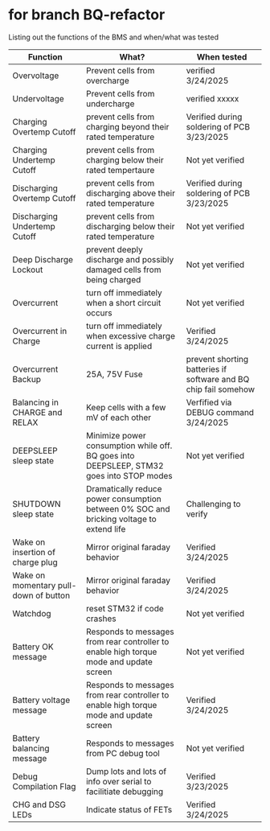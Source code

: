 
# for branch BQ-refactor

Listing out the functions of the BMS and when/what was tested

| Function  |  What?  | When tested|
|---|---|---|
| Overvoltage |  Prevent cells from overcharge | verified 3/24/2025 |
| Undervoltage |  Prevent cells from undercharge | verified xxxxx |
| Charging Overtemp Cutoff| prevent cells from charging beyond their rated temperature  | Verified during soldering of PCB 3/23/2025|
| Charging Undertemp Cutoff | prevent cells from charging below their rated tempertaure  | Not yet verified |
| Discharging Overtemp Cutoff| prevent cells from discharging above their rated temperature  | Verified during soldering of PCB 3/23/2025|
| Discharging Undertemp Cutoff | prevent cells from discharging below their rated temperature | Not yet verified |
| Deep Discharge Lockout |prevent deeply discharge and possibly damaged cells from being charged  | Not yet verified|
| Overcurrent | turn off immediately when a short circuit occurs  | Not yet verified |
| Overcurrent in Charge | turn off immediately when excessive charge current is applied | Verified 3/24/2025 |
| Overcurrent Backup  | 25A, 75V Fuse  | prevent shorting batteries if software and BQ chip fail somehow  | Not yet verified |
| Balancing in CHARGE and RELAX | Keep cells with a few mV of each other| Verfified via DEBUG command 3/24/2025 |
| DEEPSLEEP sleep state | Minimize power consumption while off. BQ goes into DEEPSLEEP, STM32 goes into STOP modes| Not yet verified |
| SHUTDOWN sleep state | Dramatically reduce power consumption between 0% SOC and bricking voltage to extend life| Challenging to verify|
| Wake on insertion of charge plug | Mirror original faraday behavior| Verified 3/24/2025 |
| Wake on momentary pull-down of button | Mirror original faraday behavior | Verified 3/24/2025 |
| Watchdog | reset STM32 if code crashes| Not yet verified |
| Battery OK message | Responds to messages from rear controller to enable high torque mode and update screen| Not yet verified |
| Battery voltage message | Responds to messages from rear controller to enable high torque mode and update screen| Verified 3/24/2025 |
| Battery balancing message |  Responds to messages from PC debug tool| Not yet verified |
| Debug Compilation Flag | Dump lots and lots of info over serial to facilitiate debugging| Verified 3/23/2025|
| CHG and DSG LEDs | Indicate status of FETs| Verified 3/24/2025|
